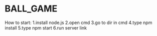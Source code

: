# BALL_GAME
How to start:
  1.install node.js
  2.open cmd
  3.go to dir in cmd
  4.type npm install
  5.type npm start
  6.run server link
